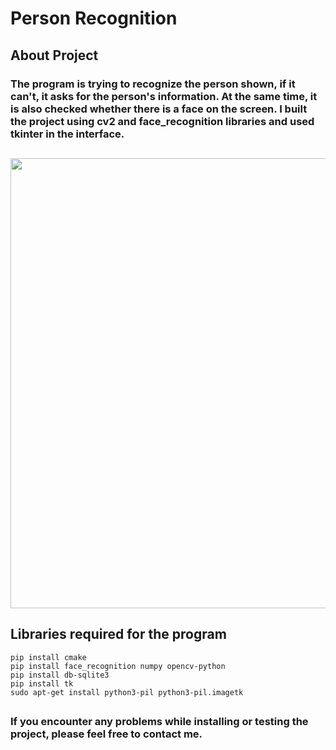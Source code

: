 # Person Recognition

## About Project
### The program is trying to recognize the person shown, if it can't, it asks for the person's information. At the same time, it is also checked whether there is a face on the screen. I built the project using cv2 and face_recognition libraries and used tkinter in the interface.
## 
<p align="center">
  <img src="https://github.com/meteahmetyakar/person-recognition-and-tkinter-GUI/blob/main/example.gif" width="1280" height="720" /> 
</p> 

## Libraries required for the program
```
pip install cmake
pip install face_recognition numpy opencv-python
pip install db-sqlite3
pip install tk
sudo apt-get install python3-pil python3-pil.imagetk
```
## 
### If you encounter any problems while installing or testing the project, please feel free to contact me.
